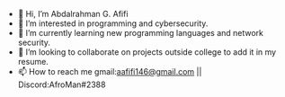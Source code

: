 - 👋 Hi, I’m Abdalrahman G. Afifi
- 👀 I’m interested in programming and cybersecurity.
- 🌱 I’m currently learning new programming languages and network security.
- 💞️ I’m looking to collaborate on projects outside college to add it in my resume.
- 📫 How to reach me gmail:aafifi146@gmail.com || Discord:AfroMan#2388

<!---
AbdalrahmanAfifi/AbdalrahmanAfifi is a ✨ special ✨ repository because its `README.md` (this file) appears on your GitHub profile.
You can click the Preview link to take a look at your changes.
--->
